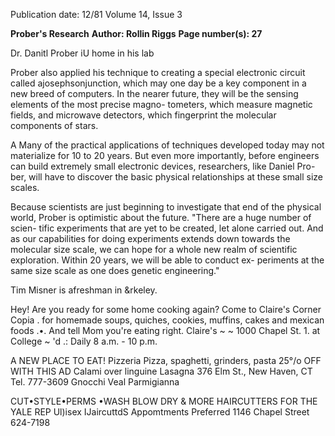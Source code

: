 Publication date: 12/81
Volume 14, Issue 3

**Prober's Research**
**Author: Rollin Riggs**
**Page number(s): 27**

Dr. Danitl Prober iU home in his lab 

Prober also applied his technique to 
creating a special electronic circuit 
called ajosephsonjunction, which may 
one day be a key component in a new 
breed of computers. In the nearer 
future, 
they 
will 
be 
the sensing 
elements of the most precise magno-
tometers, which measure magnetic 
fields, and microwave detectors, which 
fingerprint the molecular components 
of stars. 

A 
Many of the practical applications of 
techniques developed today may not 
materialize for 10 to 20 years. But even 
more importantly, before engineers can 
build extremely small electronic 
devices, researchers, like Daniel Pro-
ber, will have to discover the basic 
physical relationships at these small size 
scales. 

Because scientists are just beginning 
to investigate that end of the physical 
world, Prober is optimistic about the 
future. 
"There are a huge number of scien-
tific experiments that are yet to be 
created, let alone carried out. And as 
our capabilities for doing experiments 
extends down towards the molecular 
size scale, we can hope for a whole new 
realm of scientific exploration. Within 
20 years, we will be able to conduct ex-
periments at the same size scale as one 
does genetic engineering." 

Tim Misner is afreshman in &rkeley.


Hey! Are you ready for 
some home cooking again? 
Come to Claire's Corner Copia 
. for homemade soups, quiches, 
cookies, muffins, cakes and mexican 
foods .•. And tell Mom you're 
eating right. 
Claire's ~ ~ 
1000 Chapel St. 
1. 
at College 
\~ 'd .: 
Daily 8 a.m. - 10 p.m.


A NEW PLACE TO EAT! 
Pizzeria 
Pizza, spaghetti, 
grinders, pasta 
25°/o OFF 
WITH THIS AD 
Calami over linguine 
Lasagna 
376 Elm St., New Haven, CT 
Tel. 777-3609 
Gnocchi 
Veal Parmigianna 


CUT•STYLE•PERMS 
•WASH 
BLOW DRY & 
MORE 
HAIRCUTTERS 
FOR THE YALE REP 
Ul)isex IJaircuttdS 
Appomtments Preferred 
1146 Chapel Street 
624-7198